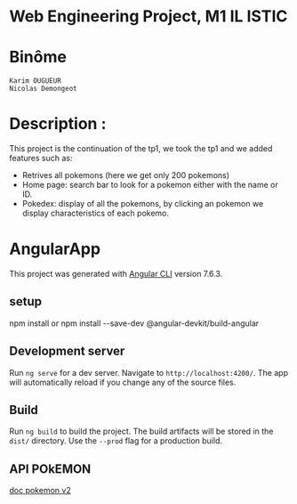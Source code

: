 # Web Engineering Project, M1 IL ISTIC  
# Binôme
    Karim OUGUEUR
    Nicolas Demongeot 

# Description : 
This project is the continuation of the tp1, we took the tp1 and we added features such as:
   *  Retrives all pokemons (here we get only 200 pokemons)
   *  Home page: search bar to look for a pokemon either with the name or ID. 
   *  Pokedex: display of all the pokemons, by clicking an pokemon we display     characteristics of each pokemo. 

# AngularApp

This project was generated with [Angular CLI](https://github.com/angular/angular-cli) version 7.6.3.
    

## setup  
npm install or npm install --save-dev @angular-devkit/build-angular

## Development server

Run `ng serve` for a dev server. Navigate to `http://localhost:4200/`. The app will automatically reload if you change any of the source files.

## Build

Run `ng build` to build the project. The build artifacts will be stored in the `dist/` directory. Use the `--prod` flag for a production build.



## API POkEMON
[doc pokemon v2](https://pokeapi.co/docs/v2)
